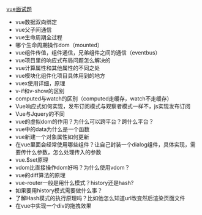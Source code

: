 [vue面试题](https://blog.csdn.net/fj1247565817/article/details/100138495)
+ vue数据双向绑定
+ vue父子间通信
+ vue生命周期全过程
+ 哪个生命周期操作dom（mounted）
+ vue组件传值，组件通信，兄弟组件之间的通信（eventbus）
+ vue项目里的响应式布局问题怎么解决的
+ vue计算属性和其他属性的不同之处
+ vue模块化组件化项目具体用到的地方
+ vuex使用详细，原理
+ v-if和v-show的区别
+ computed与watch的区别（computed走缓存，watch不走缓存）
+ Vue响应式如何实现，发布订阅模式与观察者模式一样不，js实现发布订阅
+ Vue与Jquery的不同
+ vue的虚拟dom的作用？为什么可以跨平台？跨什么平台？
+ vue中的data为什么是一个函数
+ vue新建一个对象属性如何更新
+ 在vue里面会经常使用哪些组件？让自己封装一个dialog组件，具体实现，需要传什么参数，怎么处理传入的参数
+ vue.$set原理
+ vdom比直接操作dom好吗？为什么使用vdom？
+ vue的diff算法的原理
+ vue-router一般是用什么模式？history还是hash?
+ 如果要用history模式需要做什么事？
+ 了解Hash模式的执行原理吗？比如他怎么知道url改变然后渲染页面文件
+ 在vue中实现一个div的拖拽效果